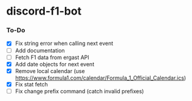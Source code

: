 # discord-f1-bot

### To-Do
- [x] Fix string error when calling next event
- [ ] Add documentation
- [ ] Fetch F1 data from ergast API
- [x] Add date objects for next event
- [x] Remove local calendar (use https://www.formula1.com/calendar/Formula_1_Official_Calendar.ics)
- [x] Fix stat fetch
- [ ] Fix change prefix command (catch invalid prefixes)